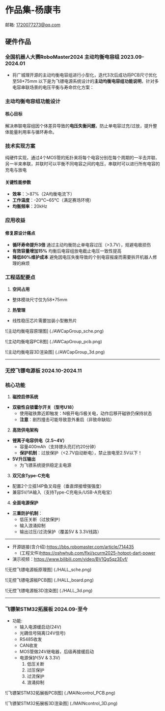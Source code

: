# 作品集-杨康韦

邮箱: [1720077273@qq.com](mailto:1720077273@qq.com)

## 硬件作品

### 全国机器⼈⼤赛RoboMaster2024 主动均衡电容组 2023.09-2024.01

* 将⼴城理开源的主动均衡电容组进⾏⼩型化，迭代3次后成功将PCB尺⼨优化⾄58*75mm 以下是为飞镖电源系统设计的**主动均衡电容组功能说明**，针对多电容串联场景的电压平衡与寿命优化方案：


### **主动均衡电容组功能设计**

#### **核心目标**

解决串联电容组因个体差异导致的**电压失衡问题**，防止单电容过充/过放，提升整体能量利用率与循环寿命。


### **技术实现方案**

纯硬件实现，通过4个MOS管的拓扑来将每个电容分别在每个周期的一半去并联、另一半来串联，并联时可以平衡不同电容之间的电压，串联时可以进行所有电容的充电与放电

#### **关键性能参数**

* **效率**：＞87%（2A均衡电流下）
* **工作温度**：-20℃~65℃（满足赛场环境）
* **均衡频率**：20kHz

### **应用收益**

#### **修复原设计痛点**

* **循环寿命提升3倍**
通过主动均衡防止单电容过压（>3.7V），规避电极损伤
* **有效容量增加15%**
均衡后电容组放电截止电压一致性提高
* **降低80%维护成本**
避免因电压失衡导致的个别电容报废而需要拆开机器人修理的麻烦

### **工程适配要点**

1. **空间占用**
  * 整体模块尺寸仅为58*75mm
2. **热管理**
  * 线性稳压芯片需要加装小型散热片

![主动均衡电容原理图] (./AWCapGroup_sche.png)

![主动均衡电容PCB图] (./AWCapGroup_pcb.png)

![主动均衡电容3D渲染图] (./AWCapGroup_3d.png)


---
### 无控飞镖电源板 2024.10-2024.11

### **核心功能**

1. **磁控启停系统**
  * **双极性自锁霍尔开关（型号U18）**
    * 使用磁铁靠近即触发：N极开电/S极关电，动作后移开磁铁仍保持状态
    * **注意**：剧烈撞击可能导致意外重启（非致命缺陷）
2. **高效供电架构**
  * **锂离子电容供电（2.5~4V）**
    * 容量400mAh（支持镖头亮灯约20分钟）
    * **保护机制**：过放保护（<2.7V自动断电），禁止放电至2.5V以下！
  * **5V升压输出**
    * 为飞镖系统提供稳定主电源
3. **双冗余Type-C充电**
  * 配置2个立插14P鱼叉母座（垂直焊接增强强度）
  * 兼容5V/1A输入（支持Type-C充电头/USB-A充电宝）
4. **全面电源保护**
  * **三重防护机制**：
    * 低压关断（过放保护）
    * 输入浪涌抑制
    * 输出过压/过流保护（覆盖5V & 3.3V线路）

---

* 开源链接(含介绍):https://bbs.robomaster.com/article/714435
  * (工程文件)https://oshwhub.com/flxi/scurm2025-hotpot-dart-power
* 演示视频：https://www.bilibili.com/video/BV1Qg5qz3Evf/

  
![无控飞镖电源板原理图] (./HALL_sche.png)

![无控飞镖电源板PCB图] (./HALL_board.png)

![无控飞镖电源板3D渲染图] (./HALL_3d.png)

---
### 飞镖架STM32拓展板 2024.09-至今

* 功能:
  * 输入电源缓启动(24V)
  * 光耦信号隔离(24V信号)
  * RS485收发
  * CAN收发
  * MOS管做24V继电器，后级再接缓启动
  * 电源保护(5V & 3.3V)
    1. 低压关断
    2. 过压保护
    3. 过流保护
    4. 浪涌抑制

![飞镖架STM32拓展板PCB图] (./MAINcontrol_PCB.png)

![飞镖架STM32拓展板3D渲染图] (./MAINcontrol_3D.png)

